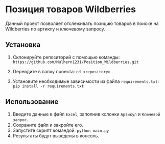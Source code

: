 
# Позиция товаров Wildberries

Данный проект позволяет отслеживать позицию товаров в поиске на Wildberries по артиклу и ключевому запросу.

## Установка

1.  Склонируйте репозиторий с помощью команды: `https://github.com/Mulhern1231/Position_Wildberries.git` 
    
2.  Перейдите в папку проекта: `cd <repository>` 
    
3.  Установите необходимые зависимости из файла `requirements.txt`: `pip install -r requirements.txt` 

## Использование

1.  Введите данные в файл `Excel`, заполнив колонки `Артикул` и `Ключевой запрос`.
2.  Сохраните файл и закройте его.
3.  Запустите скрипт командой: `python main.py`  
4.  Результаты будут выведены в консоль.
